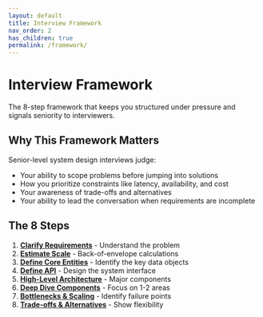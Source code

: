 ```yaml
---
layout: default
title: Interview Framework
nav_order: 2
has_children: true
permalink: /framework/
---
```


# Interview Framework

The 8-step framework that keeps you structured under pressure and signals seniority to interviewers.

## Why This Framework Matters

Senior-level system design interviews judge:
- Your ability to scope problems before jumping into solutions
- How you prioritize constraints like latency, availability, and cost
- Your awareness of trade-offs and alternatives
- Your ability to lead the conversation when requirements are incomplete

## The 8 Steps

1. **[Clarify Requirements](clarify-requirements.html)** - Understand the problem
2. **[Estimate Scale](estimate-scale.html)** - Back-of-envelope calculations
3. **[Define Core Entities](define-core-entities.html)** - Identify the key data objects
4. **[Define API](define-api.html)** - Design the system interface
5. **[High-Level Architecture](high-level-architecture.html)** - Major components
6. **[Deep Dive Components](deep-dive-components.html)** - Focus on 1-2 areas
7. **[Bottlenecks & Scaling](bottlenecks-scaling.html)** - Identify failure points
8. **[Trade-offs & Alternatives](tradeoffs-alternatives.html)** - Show flexibility